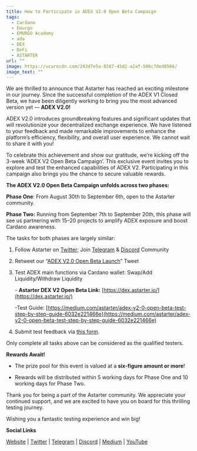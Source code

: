 ```yaml
---
title: How to Participate in ADEX V2.0 Open Beta Campaign
tags:
  - Cardano
  - Emurgo
  - EMURGO Academy
  - ada
  - DEX
  - DeFi
  - ASTARTER
url: ""
image: https://ucarecdn.com/243d7e5a-8267-45d2-a2af-506c7ded8566/
image_text: ""
---
```


We are thrilled to announce that Astarter has reached an exciting milestone in our journey. Since the successful completion of the ADEX V1 Closed Beta, we have been diligently working to bring you the most advanced version yet — **ADEX V2.0!**

ADEX V2.0 introduces groundbreaking features and significant updates that will revolutionize your decentralized exchange experience. We have listened to your feedback and made remarkable improvements to enhance the platform’s efficiency, flexibility, and overall user experience. We cannot wait to share it with you!

To celebrate this achievement and show our gratitude, we’re kicking off the 3-week ‘ADEX V2 Open Beta Campaign’. This exclusive event invites you to explore and test the enhanced capabilities of ADEX V2. Participating in this campaign also brings you the chance to secure valuable rewards.

**The ADEX V2.0 Open Beta Campaign unfolds across two phases:**

**Phase One**: From August 30th to September 6th, open to the Astarter community.

**Phase Two:** Running from September 7th to September 20th, this phase will see us partnering with 15–20 projects to amplify ADEX exposure and boost Cardano awareness.

The tasks for both phases are largely similar:

1.  Follow Astarter on [Twitter](https://twitter.com/AstarterDefiHub); Join [Telegram](https://t.me/astartergroup) & [Discord](https://discord.gg/astarter) Community
    
2.  Retweet our “[ADEX V2.0 Open Beta Launch](https://twitter.com/AstarterDefiHub/status/1697082734676750673?s=20)” Tweet
    
3.  Test ADEX main functions via Cardano wallet: Swap/Add Liquidity/Withdraw Liquidity
    
    \- **Astarter DEX V2 Open Beta Link:** [https://dex.astarter.io/](https://dex.astarter.io/)
    
    \-Test Guide: [https://medium.com/astarter/adex-v2-0-open-beta-test-step-by-step-guide-6032e221466e](https://medium.com/astarter/adex-v2-0-open-beta-test-step-by-step-guide-6032e221466e)
    
4.  Submit test feedback via [this form](https://forms.gle/3xiYPKY3kbaN6R5s9).
    

Only complete all tasks above can be considered as the qualified testers.

**Rewards Await!**

*   The prize pool for this event is valued at a **six-figure amount or more**!
    
*   Rewards will be distributed within 5 working days for Phase One and 10 working days for Phase Two.
    

Thank you for being a part of the Astarter community. We appreciate your continued support, and we are excited to have you on board for this thrilling testing journey.

Wishing you a fantastic testing experience and win big!

**Social Links**

[Website](http://astarter.io/) | [Twitter](https://twitter.com/AstarterDefiHub) | [Telegram](https://t.me/astartergroup) | [Discord](https://discord.gg/astarter) | [Medium](https://medium.com/@AstarterDefiHub) | [YouTube](https://www.youtube.com/channel/UCvgyIH-AhzehGy5DYDoL9jw)
